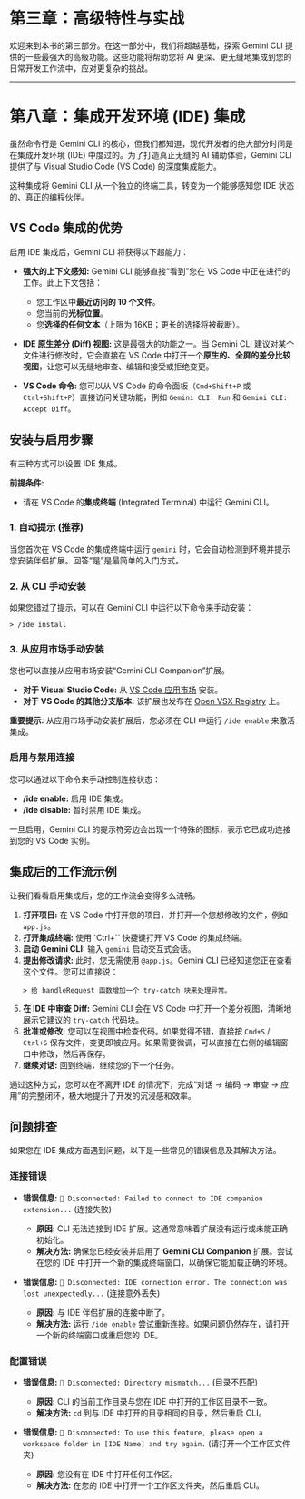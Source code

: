 # 第三章：高级特性与实战

欢迎来到本书的第三部分。在这一部分中，我们将超越基础，探索 Gemini CLI 提供的一些最强大的高级功能。这些功能将帮助您将 AI 更深、更无缝地集成到您的日常开发工作流中，应对更复杂的挑战。

---

# 第八章：集成开发环境 (IDE) 集成

虽然命令行是 Gemini CLI 的核心，但我们都知道，现代开发者的绝大部分时间是在集成开发环境 (IDE) 中度过的。为了打造真正无缝的 AI 辅助体验，Gemini CLI 提供了与 Visual Studio Code (VS Code) 的深度集成能力。

这种集成将 Gemini CLI 从一个独立的终端工具，转变为一个能够感知您 IDE 状态的、真正的编程伙伴。

## VS Code 集成的优势

启用 IDE 集成后，Gemini CLI 将获得以下超能力：

*   **强大的上下文感知:** Gemini CLI 能够直接“看到”您在 VS Code 中正在进行的工作。此上下文包括：
    *   您工作区中**最近访问的 10 个文件**。
    *   您当前的**光标位置**。
    *   您**选择的任何文本**（上限为 16KB；更长的选择将被截断）。

*   **IDE 原生差分 (Diff) 视图:** 这是最强大的功能之一。当 Gemini CLI 建议对某个文件进行修改时，它会直接在 VS Code 中打开一个**原生的、全屏的差分比较视图**，让您可以无缝地审查、编辑和接受或拒绝变更。

*   **VS Code 命令:** 您可以从 VS Code 的命令面板（`Cmd+Shift+P` 或 `Ctrl+Shift+P`）直接访问关键功能，例如 `Gemini CLI: Run` 和 `Gemini CLI: Accept Diff`。

## 安装与启用步骤

有三种方式可以设置 IDE 集成。

**前提条件:**
*   请在 VS Code 的**集成终端** (Integrated Terminal) 中运行 Gemini CLI。

### 1. 自动提示 (推荐)
当您首次在 VS Code 的集成终端中运行 `gemini` 时，它会自动检测到环境并提示您安装伴侣扩展。回答“是”是最简单的入门方式。

### 2. 从 CLI 手动安装
如果您错过了提示，可以在 Gemini CLI 中运行以下命令来手动安装：
```
> /ide install
```

### 3. 从应用市场手动安装
您也可以直接从应用市场安装“Gemini CLI Companion”扩展。
- **对于 Visual Studio Code:** 从 [VS Code 应用市场](https://marketplace.visualstudio.com/items?itemName=google.gemini-cli-vscode-ide-companion) 安装。
- **对于 VS Code 的其他分支版本:** 该扩展也发布在 [Open VSX Registry](https://open-vsx.org/extension/google.gemini-cli-vscode-ide-companion) 上。

**重要提示:** 从应用市场手动安装扩展后，您必须在 CLI 中运行 `/ide enable` 来激活集成。

### 启用与禁用连接
您可以通过以下命令来手动控制连接状态：

*   **/ide enable:** 启用 IDE 集成。
*   **/ide disable:** 暂时禁用 IDE 集成。

一旦启用，Gemini CLI 的提示符旁边会出现一个特殊的图标，表示它已成功连接到您的 VS Code 实例。

## 集成后的工作流示例

让我们看看启用集成后，您的工作流会变得多么流畅。

1.  **打开项目:** 在 VS Code 中打开您的项目，并打开一个您想修改的文件，例如 `app.js`。
2.  **打开集成终端:** 使用 `Ctrl+\`` 快捷键打开 VS Code 的集成终端。
3.  **启动 Gemini CLI:** 输入 `gemini` 启动交互式会话。
4.  **提出修改请求:** 此时，您无需使用 `@app.js`。Gemini CLI 已经知道您正在查看这个文件。您可以直接说：
    ```
    > 给 handleRequest 函数增加一个 try-catch 块来处理异常。
    ```
5.  **在 IDE 中审查 Diff:** Gemini CLI 会在 VS Code 中打开一个差分视图，清晰地展示它建议的 `try-catch` 代码块。
6.  **批准或修改:** 您可以在视图中检查代码。如果觉得不错，直接按 `Cmd+S` / `Ctrl+S` 保存文件，变更即被应用。如果需要微调，可以直接在右侧的编辑窗口中修改，然后再保存。
7.  **继续对话:** 回到终端，继续您的下一个任务。

通过这种方式，您可以在不离开 IDE 的情况下，完成“对话 -> 编码 -> 审查 -> 应用”的完整闭环，极大地提升了开发的沉浸感和效率。

## 问题排查

如果您在 IDE 集成方面遇到问题，以下是一些常见的错误信息及其解决方法。

### 连接错误

- **错误信息:** `🔴 Disconnected: Failed to connect to IDE companion extension...` (连接失败)
  - **原因:** CLI 无法连接到 IDE 扩展。这通常意味着扩展没有运行或未能正确初始化。
  - **解决方法:** 确保您已经安装并启用了 **Gemini CLI Companion** 扩展。尝试在您的 IDE 中打开一个新的集成终端窗口，以确保它能加载正确的环境。

- **错误信息:** `🔴 Disconnected: IDE connection error. The connection was lost unexpectedly...` (连接意外丢失)
  - **原因:** 与 IDE 伴侣扩展的连接中断了。
  - **解决方法:** 运行 `/ide enable` 尝试重新连接。如果问题仍然存在，请打开一个新的终端窗口或重启您的 IDE。

### 配置错误

- **错误信息:** `🔴 Disconnected: Directory mismatch...` (目录不匹配)
  - **原因:** CLI 的当前工作目录与您在 IDE 中打开的工作区目录不一致。
  - **解决方法:** `cd` 到与 IDE 中打开的目录相同的目录，然后重启 CLI。

- **错误信息:** `🔴 Disconnected: To use this feature, please open a workspace folder in [IDE Name] and try again.` (请打开一个工作区文件夹)
  - **原因:** 您没有在 IDE 中打开任何工作区。
  - **解决方法:** 在您的 IDE 中打开一个工作区文件夹，然后重启 CLI。
